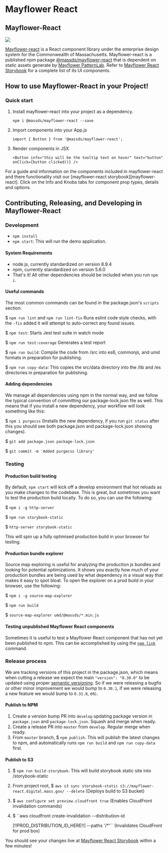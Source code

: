 # Mayflower React

## Mayflower-React

[![](https://img.shields.io/npm/v/@massds/mayflower-react.png?style=flat-square)](https://www.npmjs.com/package/@massds/mayflower-react)

[Mayflower-react](https://github.com/massgov/mayflower/tree/master/react) is a React component library under the enterprise design system for the Commonwealth of Massachusetts. Mayflower-react is a published npm package [@massds/mayflower-react](https://www.npmjs.com/package/@massds/mayflower-react) that is dependent on static assets generate by [Mayflower PatternLab](https://github.com/massgov/mayflower). Refer to [Mayflower React Storybook](https://mayflower.digital.mass.gov/react/) for a complete list of its UI components.

## How to use Mayflower-React in your Project!

### Quick start

1. Install mayflower-react into your project as a dependency.

   `npm i @massds/mayflower-react --save`

2. Import components into your App.js

   `import { Button } from '@massds/mayflower-react';`

3. Render components in JSX

   `<Button info="this will be the tooltip text on hover" text="button" onClick={button clicked()} />`

For a guide and information on the components included in mayflower-react and there functionality visit our \[mayflower-react storybook\]\[mayflower-react\]. Click on the Info and Knobs tabs for component prop types, details and options.

## Contributing, Releasing, and Developing in Mayflower-React

### Development

* `npm install`
* `npm start`: This will run the demo application.

#### System Requirements

* node.js, currently standardized on version 8.9.4
* npm, currently standardized on version 5.6.0
* That's it! All other dependencies should be included when you run `npm i`.

#### Useful commands

The most common commands can be found in the package.json's `scripts` section:

$ `npm run lint` and `npm run lint-fix` Runs eslint code style checks, with the `-fix` added it will attempt to auto-correct any found issues.

$ `npm test`: Starts Jest test suite in watch mode

$ `npm run test:coverage` Generates a test report

$ `npm run build`: Compile the code from /src into es6, commonjs, and umd formats in preparation for publishing.

$ `npm run copy-data`: This copies the src/data directory into the /lib and /es directories in preparation for publishing.

#### Adding dependencies

We manage all dependencies using npm in the normal way, and we follow the typical convention of committing our package-lock.json file as well. This means that if you install a new dependency, your workflow will look something like this:

$ `npm i purgecss` \(Installs the new dependency, if you run `git status` after this you should see both package.json and package-lock.json showing changes\).

$ `git add package.json package-lock.json`

$ `git commit -m 'Added purgecss library'`

### Testing

#### Production build testing

By default, `npm start` will kick off a develop environment that hot reloads as you make changes to the codebase. This is great, but sometimes you want to test the production build locally. To do so, you can use the following:

$ `npm i -g http-server`

$ `npm run storybook-static`

$ `http-server storybook-static`

This will spin up a fully optimised production build in your browser for testing.

#### Production bundle explorer

Source map exploring is useful for analyzing the production js bundles and looking for potential optimizations. It shows you exactly how much of your production bundles are being used by what dependency in a visual way that makes it easy to spot bloat. To open the explorer on a prod build in your browser, use the following:

$ `npm i -g source-map-explorer`

$ `npm run build`

$ `source-map-explorer umd/@massds/*.min.js`

#### Testing unpublished Mayflower React components

Sometimes it is useful to test a Mayflower React component that has not yet been published to npm. This can be accomplished by using the [`npm link`](https://docs.npmjs.com/cli/link) command.

### Release process

We are tracking versions of this project in the package.json, which means when cutting a release we expect the main `"version": "0.30.0"` to be updated using proper [semantic versioning](https://semver.org/). So if we were releasing a bugfix or other minor improvement we would bump to `0.30.1`, if we were releasing a new feature we would bump to `0.31.0`, etc.

#### Publish to NPM

1. Create a version bump PR into `develop` updating package version in `package.json` and `package-lock.json`. Squash and merge when ready.
2. Create a release PR into `master` from `develop`. Regular merge when ready.
3. From `master` branch, $ `npm publish`. This will publish the latest changes to npm, and automatically runs `npm run build` and `npm run copy-data` first.

#### Publish to S3

1. $ `npm run build-storybook`. This will build storybook static site into /storybook-static
2. From project root, $ `aws s3 sync storybook-static s3://mayflower-react.digital.mass.gov/ --delete` \(Deploys build to S3 bucket\)
3. $ `aws configure set preview.cloudfront true` \(Enables CloudFront invalidation commands\)
4. $ \`\`aws cloudfront create-invalidation --distribution-id

   \[!!PROD\_DISTRIBUTION\_ID\_HERE!!\] --paths '/\*'\`\` \(Invalidates CloudFront for prod box\)

You should see your changes live at [Mayflower React Storybook](https://mayflower.digital.mass.gov/react) within a few minutes!

